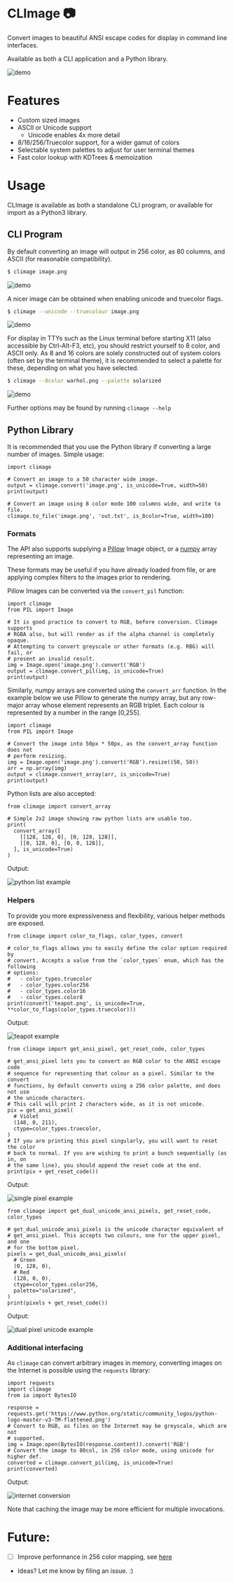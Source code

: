 # CLImage 📷

Convert images to beautiful ANSI escape codes for display in command line interfaces.

Available as both a CLI application and a Python library.

![demo](https://raw.githubusercontent.com/pnappa/CLImage/master/extra/demo.png)

# Features
 - Custom sized images
 - ASCII or Unicode support
    - Unicode enables 4x more detail
 - 8/16/256/Truecolor support, for a wider gamut of colors
 - Selectable system palettes to adjust for user terminal themes
 - Fast color lookup with KDTrees & memoization

# Usage

CLImage is available as both a standalone CLI program, or available for import as a Python3 library.

## CLI Program

By default converting an image will output in 256 color, as 80 columns, and ASCII (for reasonable compatibility).
```bash
$ climage image.png
```
![demo](https://raw.githubusercontent.com/pnappa/CLImage/master/extra/warhol256ascii.png)


A nicer image can be obtained when enabling unicode and truecolor flags.
```bash
$ climage --unicode --truecolour image.png
```
![demo](https://raw.githubusercontent.com/pnappa/CLImage/master/extra/warholtruecolorunicode.png)

For display in TTYs such as the Linux terminal before starting X11 (also accessible by Ctrl-Alt-F3, etc), you should restrict yourself to 8 color, and ASCII only. As 8 and 16 colors are solely constructed out of system colors (often set by the terminal theme), it is recommended to select a palette for these, depending on what you have selected.
```bash
$ climage --8color warhol.png --palette solarized
```
![demo](https://raw.githubusercontent.com/pnappa/CLImage/master/extra/warhol8colsolarized.png)

Further options may be found by running `climage --help`

## Python Library

It is recommended that you use the Python library if converting a large number of images. Simple usage:

```python3
import climage

# Convert an image to a 50 character wide image.
output = climage.convert('image.png', is_unicode=True, width=50)
print(output)

# Convert an image using 8 color mode 100 columns wide, and write to file.
climage.to_file('image.png', 'out.txt', is_8color=True, width=100)
```

### Formats
The API also supports supplying a [Pillow](https://pypi.org/project/Pillow/) Image object, or a [numpy](https://numpy.org/) array representing an image.

These formats may be useful if you have already loaded from file, or are applying complex filters to the images prior to rendering.

Pillow Images can be converted via the `convert_pil` function:

```python3
import climage
from PIL import Image

# It is good practice to convert to RGB, before conversion. Climage supports
# RGBA also, but will render as if the alpha channel is completely opaque.
# Attempting to convert greyscale or other formats (e.g. RBG) will fail, or
# present an invalid result.
img = Image.open('image.png').convert('RGB')
output = climage.convert_pil(img, is_unicode=True)
print(output)
```

Similarly, numpy arrays are converted using the `convert_arr` function. In the example below we use Pillow to generate the numpy array, but any row-major array whose element represents an RGB triplet. Each colour is represented by a number in the range [0,255].

```python3
import climage
from PIL import Image

# Convert the image into 50px * 50px, as the convert_array function does not
# perform resizing.
img = Image.open('image.png').convert('RGB').resize((50, 50))
arr = np.array(img)
output = climage.convert_array(arr, is_unicode=True)
print(output)

```

Python lists are also accepted:

```
from climage import convert_array

# Simple 2x2 image showing raw python lists are usable too.
print(
  convert_array([
    [[128, 128, 0], [0, 128, 128]],
    [[0, 128, 0], [0, 0, 128]],
  ], is_unicode=True)
)
```

Output:

![python list example](https://raw.githubusercontent.com/pnappa/CLImage/master/extra/python-list.png)

### Helpers

To provide you more expressiveness and flexibility, various helper methods are exposed.

```python3
from climage import color_to_flags, color_types, convert

# color_to_flags allows you to easily define the color option required by
# convert. Accepts a value from the `color_types` enum, which has the following
# options:
#   - color_types.truecolor
#   - color_types.color256
#   - color_types.color16
#   - color_types.color8
print(convert('teapot.png', is_unicode=True, **color_to_flags(color_types.truecolor)))

```

Output:

![teapot example](https://raw.githubusercontent.com/pnappa/CLImage/master/extra/teapot-example.png)

```python3
from climage import get_ansi_pixel, get_reset_code, color_types

# get_ansi_pixel lets you to convert an RGB color to the ANSI escape code
# sequence for representing that colour as a pixel. Similar to the convert
# functions, by default converts using a 256 color palette, and does not use
# the unicode characters.
# This call will print 2 characters wide, as it is not unicode.
pix = get_ansi_pixel(
  # Violet
  (148, 0, 211),
  ctype=color_types.truecolor,
)
# If you are printing this pixel singularly, you will want to reset the color
# back to normal. If you are wishing to print a bunch sequentially (as in, on
# the same line), you should append the reset code at the end.
print(pix + get_reset_code())
```

Output:

![single pixel example](https://raw.githubusercontent.com/pnappa/CLImage/master/extra/single-pixel.png)


```python3
from climage import get_dual_unicode_ansi_pixels, get_reset_code, color_types

# get_dual_unicode_ansi_pixels is the unicode character equivalent of
# get_ansi_pixel. This accepts two colours, one for the upper pixel, and one
# for the bottom pixel.
pixels = get_dual_unicode_ansi_pixels(
  # Green
  (0, 128, 0),
  # Red
  (128, 0, 0),
  ctype=color_types.color256,
  palette="solarized",
)
print(pixels + get_reset_code())
```

Output:

![dual pixel unicode example](https://raw.githubusercontent.com/pnappa/CLImage/master/extra/dual-pixel.png)

### Additional interfacing
As `climage` can convert arbitrary images in memory, converting images on the Internet is possible using the `requests` library:

```python3
import requests
import climage
from io import BytesIO

response = requests.get('https://www.python.org/static/community_logos/python-logo-master-v3-TM-flattened.png')
# Convert to RGB, as files on the Internet may be greyscale, which are not
# supported.
img = Image.open(BytesIO(response.content)).convert('RGB')
# Convert the image to 80col, in 256 color mode, using unicode for higher def.
converted = climage.convert_pil(img, is_unicode=True)
print(converted)
```

Output:

![internet conversion](https://raw.githubusercontent.com/pnappa/CLImage/master/extra/internet-conversion.png)

Note that caching the image may be more efficient for multiple invocations.

# Future:
 - [ ] Improve performance in 256 color mapping, see [here](https://github.com/pnappa/CLImage/issues/1)
 - Ideas? Let me know by filing an issue. :)


